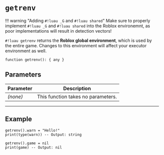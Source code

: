 # `getrenv`

!!! warning "Adding `#!luau _G` and `#!luau shared`"
    Make sure to properly implement `#!luau _G` and `#!luau shared` into the Roblox environemnt, as poor implementations will result in detection vectors!

`#!luau getrenv` returns the **Roblox global environment**, which is used by the entire game. Changes to this environment will affect your executor environment as well.

```luau
function getrenv(): { any }
```

## Parameters

| Parameter | Description                      |
|-----------|----------------------------------|
| *(none)*  | This function takes no parameters. |

---

## Example

```luau title="Overriding Roblox environment functions" linenums="1"
getrenv().warn = "Hello!"
print(type(warn)) -- Output: string

getrenv().game = nil
print(game) -- Output: nil
```
